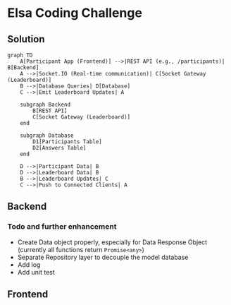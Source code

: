 # Elsa Coding Challenge

## Solution

``` mermaid
graph TD
    A[Participant App (Frontend)] -->|REST API (e.g., /participants)| B[Backend]
    A -->|Socket.IO (Real-time communication)| C[Socket Gateway (Leaderboard)]
    B -->|Database Queries| D[Database]
    C -->|Emit Leaderboard Updates| A

    subgraph Backend
        B[REST API]
        C[Socket Gateway (Leaderboard)]
    end

    subgraph Database
        D1[Participants Table]
        D2[Answers Table]
    end

    D -->|Participant Data| B
    D -->|Leaderboard Data| B
    B -->|Leaderboard Updates| C
    C -->|Push to Connected Clients| A
```

## Backend
### Todo and further enhancement
- Create Data object properly, especially for Data Response Object (currently all functions return `Promise<any>`)
- Separate Repository layer to decouple the model database
- Add log
- Add unit test
## Frontend
